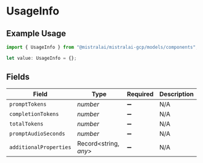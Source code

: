 # UsageInfo

## Example Usage

```typescript
import { UsageInfo } from "@mistralai/mistralai-gcp/models/components";

let value: UsageInfo = {};
```

## Fields

| Field                  | Type                   | Required               | Description            |
| ---------------------- | ---------------------- | ---------------------- | ---------------------- |
| `promptTokens`         | *number*               | :heavy_minus_sign:     | N/A                    |
| `completionTokens`     | *number*               | :heavy_minus_sign:     | N/A                    |
| `totalTokens`          | *number*               | :heavy_minus_sign:     | N/A                    |
| `promptAudioSeconds`   | *number*               | :heavy_minus_sign:     | N/A                    |
| `additionalProperties` | Record<string, *any*>  | :heavy_minus_sign:     | N/A                    |